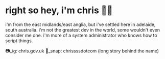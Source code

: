 # right so hey, i'm chris 🙋‍♀️
i'm from the east midlands/east anglia, but i've settled here in adelaide, south australia.
i'm not the greatest dev in the world, some wouldn't even consider me one. i'm more of a system administrator who knows how to script things.

📷_ig: chris.gov.uk
👻_snap: chrissssdotcom (long story behind the name)
